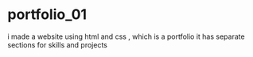 # portfolio_01
i made a website using html and css , which is a portfolio it has separate sections for skills and projects
